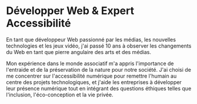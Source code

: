 # Développer Web & Expert Accessibilité

En tant que développeur Web passionné par les médias, les nouvelles technologies et les jeux vidéo, j'ai passé 10 ans à observer les changements du Web en tant que pierre angulaire des arts et des médias.

Mon expérience dans le monde associatif m'a appris l'importance de l'entraide et de la préservation de la nature pour notre société.
J'ai choisi de me concentrer sur l'accessibilité numérique pour remettre l'humain au centre des projets technologiques, et j'aide les entreprises à développer leur présence numérique tout en intégrant des questions éthiques telles que l'inclusion, l'éco-conception et la vie privée.
